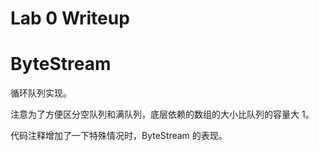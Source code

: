 Lab 0 Writeup
=============

# ByteStream

循环队列实现。

注意为了方便区分空队列和满队列，底层依赖的数组的大小比队列的容量大 1。

代码注释增加了一下特殊情况时，ByteStream 的表现。